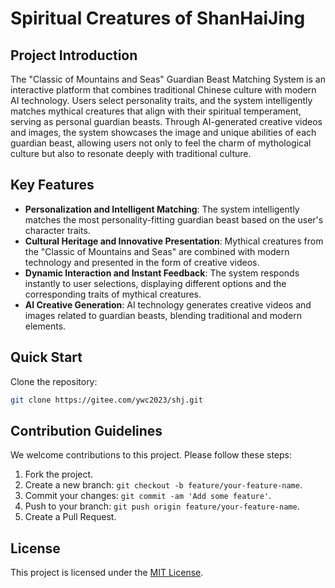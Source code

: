 # Spiritual Creatures of ShanHaiJing

## Project Introduction

The "Classic of Mountains and Seas" Guardian Beast Matching System is an interactive platform that combines traditional Chinese culture with modern AI technology. Users select personality traits, and the system intelligently matches mythical creatures that align with their spiritual temperament, serving as personal guardian beasts. Through AI-generated creative videos and images, the system showcases the image and unique abilities of each guardian beast, allowing users not only to feel the charm of mythological culture but also to resonate deeply with traditional culture.

## Key Features

- **Personalization and Intelligent Matching**: The system intelligently matches the most personality-fitting guardian beast based on the user's character traits.
- **Cultural Heritage and Innovative Presentation**: Mythical creatures from the "Classic of Mountains and Seas" are combined with modern technology and presented in the form of creative videos.
- **Dynamic Interaction and Instant Feedback**: The system responds instantly to user selections, displaying different options and the corresponding traits of mythical creatures.
- **AI Creative Generation**: AI technology generates creative videos and images related to guardian beasts, blending traditional and modern elements.

## Quick Start

Clone the repository:
```bash
git clone https://gitee.com/ywc2023/shj.git
```

## Contribution Guidelines

We welcome contributions to this project. Please follow these steps:
1. Fork the project.
2. Create a new branch: `git checkout -b feature/your-feature-name`.
3. Commit your changes: `git commit -am 'Add some feature'`.
4. Push to your branch: `git push origin feature/your-feature-name`.
5. Create a Pull Request.

## License

This project is licensed under the [MIT License](LICENSE).
